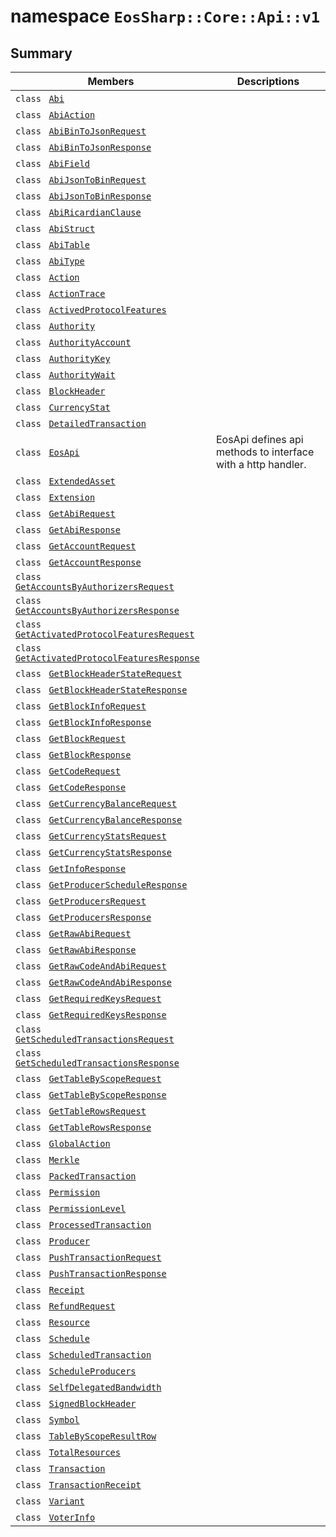 # namespace `EosSharp::Core::Api::v1` 

## Summary

 Members                                | Descriptions                                
----------------------------------------|---------------------------------------------
`class ` [`Abi`](EosSharp--Core--Api--v1--Abi.md) | 
`class ` [`AbiAction`](EosSharp--Core--Api--v1--AbiAction.md) | 
`class ` [`AbiBinToJsonRequest`](EosSharp--Core--Api--v1--AbiBinToJsonRequest.md) | 
`class ` [`AbiBinToJsonResponse`](EosSharp--Core--Api--v1--AbiBinToJsonResponse.md) | 
`class ` [`AbiField`](EosSharp--Core--Api--v1--AbiField.md) | 
`class ` [`AbiJsonToBinRequest`](EosSharp--Core--Api--v1--AbiJsonToBinRequest.md) | 
`class ` [`AbiJsonToBinResponse`](EosSharp--Core--Api--v1--AbiJsonToBinResponse.md) | 
`class ` [`AbiRicardianClause`](EosSharp--Core--Api--v1--AbiRicardianClause.md) | 
`class ` [`AbiStruct`](EosSharp--Core--Api--v1--AbiStruct.md) | 
`class ` [`AbiTable`](EosSharp--Core--Api--v1--AbiTable.md) | 
`class ` [`AbiType`](EosSharp--Core--Api--v1--AbiType.md) | 
`class ` [`Action`](EosSharp--Core--Api--v1--Action.md) | 
`class ` [`ActionTrace`](EosSharp--Core--Api--v1--ActionTrace.md) | 
`class ` [`ActivedProtocolFeatures`](EosSharp--Core--Api--v1--ActivedProtocolFeatures.md) | 
`class ` [`Authority`](EosSharp--Core--Api--v1--Authority.md) | 
`class ` [`AuthorityAccount`](EosSharp--Core--Api--v1--AuthorityAccount.md) | 
`class ` [`AuthorityKey`](EosSharp--Core--Api--v1--AuthorityKey.md) | 
`class ` [`AuthorityWait`](EosSharp--Core--Api--v1--AuthorityWait.md) | 
`class ` [`BlockHeader`](EosSharp--Core--Api--v1--BlockHeader.md) | 
`class ` [`CurrencyStat`](EosSharp--Core--Api--v1--CurrencyStat.md) | 
`class ` [`DetailedTransaction`](EosSharp--Core--Api--v1--DetailedTransaction.md) | 
`class ` [`EosApi`](EosSharp--Core--Api--v1--EosApi.md) | EosApi defines api methods to interface with a http handler.
`class ` [`ExtendedAsset`](EosSharp--Core--Api--v1--ExtendedAsset.md) | 
`class ` [`Extension`](EosSharp--Core--Api--v1--Extension.md) | 
`class ` [`GetAbiRequest`](EosSharp--Core--Api--v1--GetAbiRequest.md) | 
`class ` [`GetAbiResponse`](EosSharp--Core--Api--v1--GetAbiResponse.md) | 
`class ` [`GetAccountRequest`](EosSharp--Core--Api--v1--GetAccountRequest.md) | 
`class ` [`GetAccountResponse`](EosSharp--Core--Api--v1--GetAccountResponse.md) | 
`class ` [`GetAccountsByAuthorizersRequest`](EosSharp--Core--Api--v1--GetAccountsByAuthorizersRequest.md) | 
`class ` [`GetAccountsByAuthorizersResponse`](EosSharp--Core--Api--v1--GetAccountsByAuthorizersResponse.md) | 
`class ` [`GetActivatedProtocolFeaturesRequest`](EosSharp--Core--Api--v1--GetActivatedProtocolFeaturesRequest.md) | 
`class ` [`GetActivatedProtocolFeaturesResponse`](EosSharp--Core--Api--v1--GetActivatedProtocolFeaturesResponse.md) | 
`class ` [`GetBlockHeaderStateRequest`](EosSharp--Core--Api--v1--GetBlockHeaderStateRequest.md) | 
`class ` [`GetBlockHeaderStateResponse`](EosSharp--Core--Api--v1--GetBlockHeaderStateResponse.md) | 
`class ` [`GetBlockInfoRequest`](EosSharp--Core--Api--v1--GetBlockInfoRequest.md) | 
`class ` [`GetBlockInfoResponse`](EosSharp--Core--Api--v1--GetBlockInfoResponse.md) | 
`class ` [`GetBlockRequest`](EosSharp--Core--Api--v1--GetBlockRequest.md) | 
`class ` [`GetBlockResponse`](EosSharp--Core--Api--v1--GetBlockResponse.md) | 
`class ` [`GetCodeRequest`](EosSharp--Core--Api--v1--GetCodeRequest.md) | 
`class ` [`GetCodeResponse`](EosSharp--Core--Api--v1--GetCodeResponse.md) | 
`class ` [`GetCurrencyBalanceRequest`](EosSharp--Core--Api--v1--GetCurrencyBalanceRequest.md) | 
`class ` [`GetCurrencyBalanceResponse`](EosSharp--Core--Api--v1--GetCurrencyBalanceResponse.md) | 
`class ` [`GetCurrencyStatsRequest`](EosSharp--Core--Api--v1--GetCurrencyStatsRequest.md) | 
`class ` [`GetCurrencyStatsResponse`](EosSharp--Core--Api--v1--GetCurrencyStatsResponse.md) | 
`class ` [`GetInfoResponse`](EosSharp--Core--Api--v1--GetInfoResponse.md) | 
`class ` [`GetProducerScheduleResponse`](EosSharp--Core--Api--v1--GetProducerScheduleResponse.md) | 
`class ` [`GetProducersRequest`](EosSharp--Core--Api--v1--GetProducersRequest.md) | 
`class ` [`GetProducersResponse`](EosSharp--Core--Api--v1--GetProducersResponse.md) | 
`class ` [`GetRawAbiRequest`](EosSharp--Core--Api--v1--GetRawAbiRequest.md) | 
`class ` [`GetRawAbiResponse`](EosSharp--Core--Api--v1--GetRawAbiResponse.md) | 
`class ` [`GetRawCodeAndAbiRequest`](EosSharp--Core--Api--v1--GetRawCodeAndAbiRequest.md) | 
`class ` [`GetRawCodeAndAbiResponse`](EosSharp--Core--Api--v1--GetRawCodeAndAbiResponse.md) | 
`class ` [`GetRequiredKeysRequest`](EosSharp--Core--Api--v1--GetRequiredKeysRequest.md) | 
`class ` [`GetRequiredKeysResponse`](EosSharp--Core--Api--v1--GetRequiredKeysResponse.md) | 
`class ` [`GetScheduledTransactionsRequest`](EosSharp--Core--Api--v1--GetScheduledTransactionsRequest.md) | 
`class ` [`GetScheduledTransactionsResponse`](EosSharp--Core--Api--v1--GetScheduledTransactionsResponse.md) | 
`class ` [`GetTableByScopeRequest`](EosSharp--Core--Api--v1--GetTableByScopeRequest.md) | 
`class ` [`GetTableByScopeResponse`](EosSharp--Core--Api--v1--GetTableByScopeResponse.md) | 
`class ` [`GetTableRowsRequest`](EosSharp--Core--Api--v1--GetTableRowsRequest.md) | 
`class ` [`GetTableRowsResponse`](EosSharp--Core--Api--v1--GetTableRowsResponse.md) | 
`class ` [`GlobalAction`](EosSharp--Core--Api--v1--GlobalAction.md) | 
`class ` [`Merkle`](EosSharp--Core--Api--v1--Merkle.md) | 
`class ` [`PackedTransaction`](EosSharp--Core--Api--v1--PackedTransaction.md) | 
`class ` [`Permission`](EosSharp--Core--Api--v1--Permission.md) | 
`class ` [`PermissionLevel`](EosSharp--Core--Api--v1--PermissionLevel.md) | 
`class ` [`ProcessedTransaction`](EosSharp--Core--Api--v1--ProcessedTransaction.md) | 
`class ` [`Producer`](EosSharp--Core--Api--v1--Producer.md) | 
`class ` [`PushTransactionRequest`](EosSharp--Core--Api--v1--PushTransactionRequest.md) | 
`class ` [`PushTransactionResponse`](EosSharp--Core--Api--v1--PushTransactionResponse.md) | 
`class ` [`Receipt`](EosSharp--Core--Api--v1--Receipt.md) | 
`class ` [`RefundRequest`](EosSharp--Core--Api--v1--RefundRequest.md) | 
`class ` [`Resource`](EosSharp--Core--Api--v1--Resource.md) | 
`class ` [`Schedule`](EosSharp--Core--Api--v1--Schedule.md) | 
`class ` [`ScheduledTransaction`](EosSharp--Core--Api--v1--ScheduledTransaction.md) | 
`class ` [`ScheduleProducers`](EosSharp--Core--Api--v1--ScheduleProducers.md) | 
`class ` [`SelfDelegatedBandwidth`](EosSharp--Core--Api--v1--SelfDelegatedBandwidth.md) | 
`class ` [`SignedBlockHeader`](EosSharp--Core--Api--v1--SignedBlockHeader.md) | 
`class ` [`Symbol`](EosSharp--Core--Api--v1--Symbol.md) | 
`class ` [`TableByScopeResultRow`](EosSharp--Core--Api--v1--TableByScopeResultRow.md) | 
`class ` [`TotalResources`](EosSharp--Core--Api--v1--TotalResources.md) | 
`class ` [`Transaction`](EosSharp--Core--Api--v1--Transaction.md) | 
`class ` [`TransactionReceipt`](EosSharp--Core--Api--v1--TransactionReceipt.md) | 
`class ` [`Variant`](EosSharp--Core--Api--v1--Variant.md) | 
`class ` [`VoterInfo`](EosSharp--Core--Api--v1--VoterInfo.md) | 

